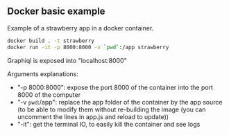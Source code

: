 ## Docker basic example

Example of a strawberry app in a docker container.


~~~sh
docker build . -t strawberry
docker run -it -p 8000:8000 -v `pwd`:/app strawberry
~~~

Graphiql is exposed into "localhost:8000"  

Arguments explanations:  
- "-p 8000:8000": expose the port 8000 of the container into the port 8000 of the computer
- "-v `pwd`:/app": replace the app folder of the container by the app source (to be able to modify them without re-building the image (you can uncomment the lines in app.js and reload to update))  
- "-it": get the terminal IO, to easily kill the container and see logs